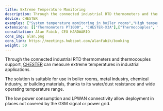 ```yaml
---
title: Extreme Temperature Monitoring
description: Through the connected industrial RTD thermometers and thermocouples support, CHESTER can measure extreme temperatures in industrial applications.
device: CHESTER
examples: ["System temperature monitoring in boiler rooms","High temperature measurement in heat exchangers"]
extensions: [["Thermometers PT1000", "CHESTER-X3A"],["Thermocouples", "CHESTER-X3B"]]
consultation: Alan Fabik, CEO HARDWARIO
cons_img: alan.png
cons_link: https://meetings.hubspot.com/alanfabik/booking
weight: 50
---
```


Through the connected industrial RTD thermometers and thermocouples support, [CHESTER](/en/chester/) can measure extreme temperatures in industrial applications.

The solution is suitable for use in boiler rooms, metal industry, chemical industry, or building materials, thanks to its water/dust resistance and wide operating temperature range.

The low power consumption and LPWAN connectivity allow deployment in places not covered by the GSM signal or power grid.
